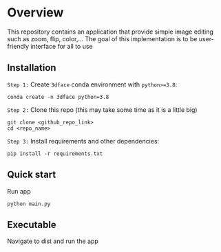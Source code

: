 # Overview
This repository contains an application that provide simple image editing such as zoom, flip, color,...
The goal of this implementation is to be user-friendly interface for all to use
## Installation
`Step 1:` Create `3dface` conda environment with `python>=3.8`:
```
conda create -n 3dface python=3.8
```

`Step 2:` Clone this repo (this may take some time as it is a little big)
```
git clone <github_repo_link>
cd <repo_name>
```

`Step 3:` Install requirements and other dependencies:
```
pip install -r requirements.txt
```

## Quick start
Run app 
```
python main.py
```

## Executable
Navigate to dist and run the app
